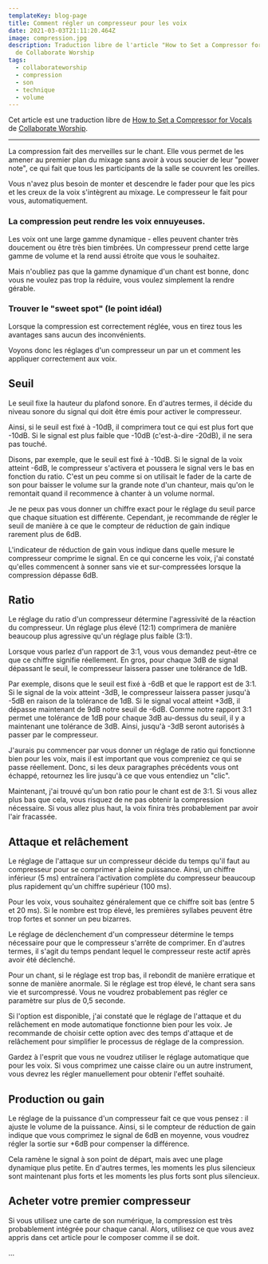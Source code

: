```yaml
---
templateKey: blog-page
title: Comment régler un compresseur pour les voix
date: 2021-03-03T21:11:20.464Z
image: compression.jpg
description: Traduction libre de l'article "How to Set a Compressor for Vocals"
  de Collaborate Worship
tags:
  - collaborateworship
  - compression
  - son
  - technique
  - volume
---
```

Cet article est une traduction libre de [How to Set a Compressor for Vocals](https://collaborateworship.com/set-compressor-vocals/) de [Collaborate Worship](https://collaborateworship.com/).

---

La compression fait des merveilles sur le chant.
Elle vous permet de les amener au premier plan du mixage sans avoir à vous soucier de leur "power note", ce qui fait que tous les participants de la salle se couvrent les oreilles.

Vous n'avez plus besoin de monter et descendre le fader pour que les pics et les creux de la voix s'intègrent au mixage.
Le compresseur le fait pour vous, automatiquement.

### La compression peut rendre les voix ennuyeuses.

Les voix ont une large gamme dynamique - elles peuvent chanter très doucement ou être très bien timbrées.
Un compresseur prend cette large gamme de volume et la rend aussi étroite que vous le souhaitez.

Mais n'oubliez pas que la gamme dynamique d'un chant est bonne, donc vous ne voulez pas trop la réduire, vous voulez simplement la rendre gérable.

### Trouver le "sweet spot" (le point idéal)

Lorsque la compression est correctement réglée, vous en tirez tous les avantages sans aucun des inconvénients.

Voyons donc les réglages d'un compresseur un par un et comment les appliquer correctement aux voix.

## Seuil

Le seuil fixe la hauteur du plafond sonore. En d'autres termes, il décide du niveau sonore du signal qui doit être émis pour activer le compresseur.

Ainsi, si le seuil est fixé à -10dB, il comprimera tout ce qui est plus fort que -10dB.
Si le signal est plus faible que -10dB (c'est-à-dire -20dB), il ne sera pas touché.

Disons, par exemple, que le seuil est fixé à -10dB.
Si le signal de la voix atteint -6dB, le compresseur s'activera et poussera le signal vers le bas en fonction du ratio.
C'est un peu comme si on utilisait le fader de la carte de son pour baisser le volume sur la grande note d'un chanteur, mais qu'on le remontait quand il recommence à chanter à un volume normal.

Je ne peux pas vous donner un chiffre exact pour le réglage du seuil parce que chaque situation est différente.
Cependant, je recommande de régler le seuil de manière à ce que le compteur de réduction de gain indique rarement plus de 6dB.

L'indicateur de réduction de gain vous indique dans quelle mesure le compresseur comprime le signal.
En ce qui concerne les voix, j'ai constaté qu'elles commencent à sonner sans vie et sur-compressées lorsque la compression dépasse 6dB.

## Ratio

Le réglage du ratio d'un compresseur détermine l'agressivité de la réaction du compresseur.
Un réglage plus élevé (12:1) comprimera de manière beaucoup plus agressive qu'un réglage plus faible (3:1).

Lorsque vous parlez d'un rapport de 3:1, vous vous demandez peut-être ce que ce chiffre signifie réellement.
En gros, pour chaque 3dB de signal dépassant le seuil, le compresseur laissera passer une tolérance de 1dB.

Par exemple, disons que le seuil est fixé à -6dB et que le rapport est de 3:1.
Si le signal de la voix atteint -3dB, le compresseur laissera passer jusqu'à -5dB en raison de la tolérance de 1dB.
Si le signal vocal atteint +3dB, il dépasse maintenant de 9dB notre seuil de -6dB.
Comme notre rapport 3:1 permet une tolérance de 1dB pour chaque 3dB au-dessus du seuil, il y a maintenant une tolérance de 3dB.
Ainsi, jusqu'à -3dB seront autorisés à passer par le compresseur.

J'aurais pu commencer par vous donner un réglage de ratio qui fonctionne bien pour les voix, mais il est important que vous compreniez ce qui se passe réellement.
Donc, si les deux paragraphes précédents vous ont échappé, retournez les lire jusqu'à ce que vous entendiez un "clic".

Maintenant, j'ai trouvé qu'un bon ratio pour le chant est de 3:1.
Si vous allez plus bas que cela, vous risquez de ne pas obtenir la compression nécessaire.
Si vous allez plus haut, la voix finira très probablement par avoir l'air fracassée.

## Attaque et relâchement

Le réglage de l'attaque sur un compresseur décide du temps qu'il faut au compresseur pour se comprimer à pleine puissance.
Ainsi, un chiffre inférieur (5 ms) entraînera l'activation complète du compresseur beaucoup plus rapidement qu'un chiffre supérieur (100 ms).

Pour les voix, vous souhaitez généralement que ce chiffre soit bas (entre 5 et 20 ms).
Si le nombre est trop élevé, les premières syllabes peuvent être trop fortes et sonner un peu bizarres.

Le réglage de déclenchement d'un compresseur détermine le temps nécessaire pour que le compresseur s'arrête de comprimer.
En d'autres termes, il s'agit du temps pendant lequel le compresseur reste actif après avoir été déclenché.

Pour un chant, si le réglage est trop bas, il rebondit de manière erratique et sonne de manière anormale.
Si le réglage est trop élevé, le chant sera sans vie et surcompressé.
Vous ne voudrez probablement pas régler ce paramètre sur plus de 0,5 seconde.

Si l'option est disponible, j'ai constaté que le réglage de l'attaque et du relâchement en mode automatique fonctionne bien pour les voix.
Je recommande de choisir cette option avec des temps d'attaque et de relâchement pour simplifier le processus de réglage de la compression.

Gardez à l'esprit que vous ne voudrez utiliser le réglage automatique que pour les voix.
Si vous comprimez une caisse claire ou un autre instrument, vous devrez les régler manuellement pour obtenir l'effet souhaité.

## Production ou gain

Le réglage de la puissance d'un compresseur fait ce que vous pensez : il ajuste le volume de la puissance.
Ainsi, si le compteur de réduction de gain indique que vous comprimez le signal de 6dB en moyenne, vous voudrez régler la sortie sur +6dB pour compenser la différence.

Cela ramène le signal à son point de départ, mais avec une plage dynamique plus petite.
En d'autres termes, les moments les plus silencieux sont maintenant plus forts et les moments les plus forts sont plus silencieux.

## Acheter votre premier compresseur

Si vous utilisez une carte de son numérique, la compression est très probablement intégrée pour chaque canal.
Alors, utilisez ce que vous avez appris dans cet article pour le composer comme il se doit.

...